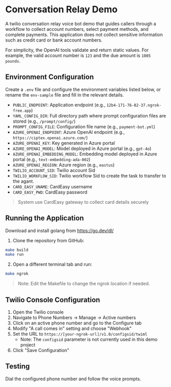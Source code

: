 # Conversation Relay Demo

A twilio conversation relay voice bot demo that guides callers through a workflow to collect account numbers, select payment methods, and complete payments. This application does not collect sensitive information such as credit card or bank account numbers.

For simplicity, the OpenAI tools validate and return static values. For example, the valid account number is `123` and the due amount is `1005 pounds`.

## Environment Configuration
Create a `.env` file and configure the environment variables listed below, or rename the `env-sample` file and fill in the relevant details.

- `PUBLIC_ENDPOINT`: Application endpoint (e.g., `12b4-171-76-82-37.ngrok-free.app`)
- `YAML_CONFIG_DIR`: Full directory path where prompt configuration files are stored (e.g., `/prompt/config/`)
- `PROMPT_CONFIG_FILE`: Configuration file name (e.g., `payment-bot.yml`)
- `AZURE_OPENAI_ENDPOINT`: Azure OpenAI endpoint (e.g., `https://ciptex.openai.azure.com/`)
- `AZURE_OPENAI_KEY`: Key generated in Azure portal
- `AZURE_OPENAI_MODEL`: Model deployed in Azure portal (e.g., `gpt-4o`)
- `AZURE_OPENAI_EMBEDDING_MODEL`: Embedding model deployed in Azure portal (e.g., `text-embedding-ada-002`)
- `AZURE_OPENAI_REGION`: Azure region (e.g., `eastus`)
- `TWILIO_ACCOUNT_SID`: Twilio account Sid
- `TWILIO_WORKFLOW_SID`: Twilio workflow Sid to create the task to transfer to the agant.
- `CARD_EASY_UNAME`: CardEasy username
- `CARD_EASY_PWD`: CardEasy password

> System use CardEasy gateway to collect card details securely

## Running the Application
Download and install golang from https://go.dev/dl/

1. Clone the repository from GitHub:

```bash
make build
make run
```

2. Open a different terminal tab and run:

```bash
make ngrok
```

> Note: Edit the Makefile to change the ngrok location if needed.

## Twilio Console Configuration

1. Open the Twilio console
2. Navigate to Phone Numbers → Manage → Active numbers
3. Click on an active phone number and go to the Configure tab
4. Modify "A call comes in" setting and choose "Webhook"
5. Set the URL to `https://[your-ngrok-url]/v1.0/configsid/twiml`
   - Note: The `configsid` parameter is not currently used in this demo project
6. Click "Save Configuration"

## Testing

Dial the configured phone number and follow the voice prompts.